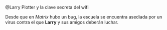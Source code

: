 @Larry Plotter y la clave secreta del wifi

Desde que en *Matrix* hubo un bug, la escuela se encuentra asediada por un virus contra el que **Larry** y sus amigos deberán luchar.
